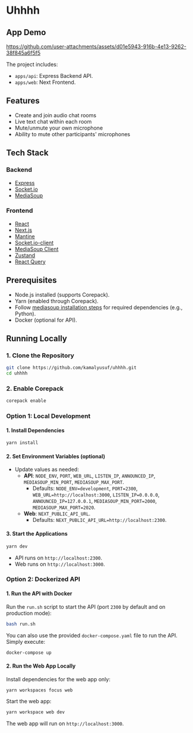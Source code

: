 # Uhhhh

## App Demo

https://github.com/user-attachments/assets/d01e5943-916b-4e13-9262-38f845a6f5f5

The project includes:

- `apps/api`: Express Backend API.
- `apps/web`: Next Frontend.

## Features

- Create and join audio chat rooms
- Live text chat within each room
- Mute/unmute your own microphone
- Ability to mute other participants' microphones

## Tech Stack

### Backend

- [Express](https://github.com/expressjs/express)
- [Socket.io](https://github.com/socketio/socket.io)
- [MediaSoup](https://github.com/versatica/mediasoup)

### Frontend

- [React](https://github.com/facebook/react)
- [Next.js](https://github.com/vercel/next.js)
- [Mantine](https://github.com/mantinedev/mantine)
- [Socket.io-client](https://github.com/socketio/socket.io)
- [MediaSoup Client](https://github.com/versatica/mediasoup-client)
- [Zustand](https://github.com/pmndrs/zustand)
- [React Query](https://github.com/TanStack/query)

## Prerequisites

- Node.js installed (supports Corepack).
- Yarn (enabled through Corepack).
- Follow [mediasoup installation steps](https://mediasoup.org/documentation/v3/mediasoup/installation/) for required dependencies (e.g., Python).
- Docker (optional for API).

## Running Locally

### 1. Clone the Repository

```bash
git clone https://github.com/kamalyusuf/uhhhh.git
cd uhhhh
```

### 2. Enable Corepack

```bash
corepack enable
```

### Option 1: Local Development

#### 1. Install Dependencies

```bash
yarn install
```

#### 2. Set Environment Variables (optional)

- Update values as needed:
  - **API**: `NODE_ENV`, `PORT`, `WEB_URL`, `LISTEN_IP`, `ANNOUNCED_IP`, `MEDIASOUP_MIN_PORT`, `MEDIASOUP_MAX_PORT`.
    - Defaults: `NODE_ENV=development`, `PORT=2300`, `WEB_URL=http://localhost:3000`, `LISTEN_IP=0.0.0.0`, `ANNOUNCED_IP=127.0.0.1`, `MEDIASOUP_MIN_PORT=2000`, `MEDIASOUP_MAX_PORT=2020`.
  - **Web**: `NEXT_PUBLIC_API_URL`.
    - Defaults: `NEXT_PUBLIC_API_URL=http://localhost:2300`.

#### 3. Start the Applications

```bash
yarn dev
```

- API runs on `http://localhost:2300`.
- Web runs on `http://localhost:3000`.

### Option 2: Dockerized API

#### 1. Run the API with Docker

Run the `run.sh` script to start the API (port `2300` by default and on production mode):

```bash
bash run.sh
```

You can also use the provided `docker-compose.yaml` file to run the API. Simply execute:

```bash
docker-compose up
```

#### 2. Run the Web App Locally

Install dependencies for the web app only:

```bash
yarn workspaces focus web
```

Start the web app:

```bash
yarn workspace web dev
```

The web app will run on `http://localhost:3000`.
